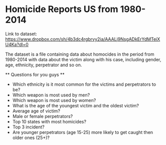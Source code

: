 # Homicide Reports US from 1980-2014

Link to dataset: 
https://www.dropbox.com/sh/4b3dc4rgbrvy2ia/AAALj9NsgADkErYdMTeiXU4Ka?dl=0


The dataset is a file containing data about homocides in the period from 1980-2014 with data about the victim along with his case, including gender, age, ethnicity, perpetrator and so on.
 
 ** Questions for you guys **
 * Which ethnicity is it most common for the victims and perpetrators to be?
 * Which weapon is most used by men?
 * Which weapon is most used by women?
 * What is the age of the youngest victim and the oldest victim?
 * Average age of victim?
 * Male or female perpetrators?
 * Top 10 states with most homicides?
 * Top 3 incident?
 * Are younger perpetrators (age 15-25) more likely to get caught then older ones (25+)?
